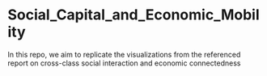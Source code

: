 # Social_Capital_and_Economic_Mobility
In this repo, we aim to replicate the visualizations from the referenced report on cross-class social interaction and economic connectedness
